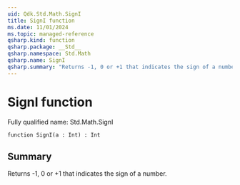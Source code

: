 ```yaml
---
uid: Qdk.Std.Math.SignI
title: SignI function
ms.date: 11/01/2024
ms.topic: managed-reference
qsharp.kind: function
qsharp.package: __Std__
qsharp.namespace: Std.Math
qsharp.name: SignI
qsharp.summary: "Returns -1, 0 or +1 that indicates the sign of a number."
---
```


# SignI function

Fully qualified name: Std.Math.SignI

```qsharp
function SignI(a : Int) : Int
```

## Summary
Returns -1, 0 or +1 that indicates the sign of a number.
